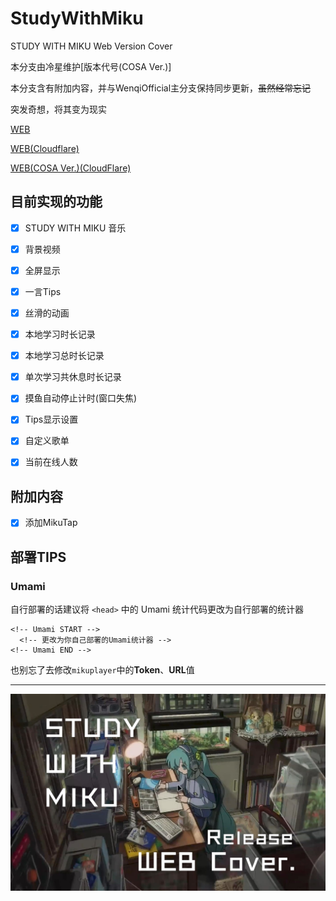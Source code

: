 # StudyWithMiku

STUDY WITH MIKU Web Version Cover

本分支由冷星维护[版本代号(COSA Ver.)]

本分支含有附加内容，并与WenqiOfficial主分支保持同步更新，<del>虽然经常忘记</del>

突发奇想，将其变为现实

[WEB](https://studymiku.wenqi.icu)

[WEB(Cloudflare)](https://studymiku.cloudflare.wenqi.icu)

[WEB(COSA Ver.)(CloudFlare)](https://miku.hanze.eu.org)

## 目前实现的功能

- [x] STUDY WITH MIKU 音乐

- [x] 背景视频

- [x] 全屏显示

- [x] 一言Tips

- [x] 丝滑的动画

- [x] 本地学习时长记录

- [x] 本地学习总时长记录

- [x] 单次学习共休息时长记录

- [x] 摸鱼自动停止计时(窗口失焦)

- [x] Tips显示设置

- [x] 自定义歌单

- [x] 当前在线人数

## 附加内容

- [x] 添加MikuTap
 
## 部署TIPS

### Umami

自行部署的话建议将 `<head>` 中的 Umami 统计代码更改为自行部署的统计器

```
<!-- Umami START -->
  <!-- 更改为你自己部署的Umami统计器 -->
<!-- Umami END -->
```

也别忘了去修改`mikuplayer`中的**Token**、**URL**值

<!--Hatsune Miku-->
<!--⠀⠀⠀⠀⠀⠀⠀⠀⠀⠀⠀⠀⠀⠀⠀⠀⠀⠀⠀⠀⠀⠀⣀⠀⣀⣀⣀⣈⣷⣿⣶⣄⡀-->
<!--⠀⠀⠀⠀⠀⠀⠀⠀⠀⠀⠀⠀⠀⠀⠀⠀⠀⠀⠀⠀⠀⣰⣤⣿⣿⣿⣿⣿⣿⡿⠟⠻⣿⣦⡀-->
<!--⠀⠀⠀⠀⠀⠀⠀⠀⠀⠀⠀⠀⠀⠀⠀⠀⠀⠀⠀⠀⣼⣿⣿⣿⣿⣿⣿⣿⣿⣿⡄⡀⠈⠙⠿⣷⣦⡀-->
<!--⠀⠀⠀⠀⠀⠀⠀⠀⠀⠀⠀⠀⠀⠀⠀⠀⠀⠀⠀⢰⣿⣿⣿⣿⣿⣿⣿⣿⣿⡟⢰⣧⣀⠀⠀⠈⠻⣿⣶⣤-->
<!--⠀⠀⠀⠀⠀⠀⠀⠀⠀⠀⠀⠀⠀⠀⠀⠀⠀⠀⢀⣾⣿⠟⠉⠿⠿⣿⣿⣿⡏⠁⢰⣿⣿⣿⣦⡀⠀⠘⢿⣿-->
<!--⠀⠀⠀⠀⠀⠀⠀⠀⠀⠀⠀⠀⠀⠀⠀⠀⠀⠀⣾⣿⠏⠀⠀⠀⢀⣀⣼⣿⣷⣄⣀⣀⣉⣹⣿⣿⡦⠀⠀⠻-->
<!--⠀⠀⠀⠀⠀⠀⠀⠀⠀⠀⠀⠀⠀⠀⠀⠀⢀⣼⡿⠃⠀⠀⠀⣰⣿⣿⣿⣿⣿⣿⣿⠿⠛⠛⠛⠛⠁-->
<!--⠀⠀⠀⠀⠀⠀⠀⠀⠀⠀⠀⠀⠀⠀⠀⣰⣾⠟⠁⠀⠀⠀⣰⣿⣿⣿⣿⣿⣿⣿⠏-->
<!--⠀⠀⠀⠀⠀⠀⠀⠀⠀⠀⠀⠀⠀⣠⣾⠛⠀⠀⠀⠀⠀⣴⣿⠋⣿⣿⣿⣿⣿⠇-->
<!--⠀⠀⠀⠀⠀⠀⠀⠀⠀⠀⠀⣠⣾⠟⠁⠀⠀⠀⠀⣠⣾⣿⣇⣼⣿⣿⣿⣿⡏-->
<!--⠀⠀⠀⠀⠀⠀⠀⠀⠀⣠⣾⠟⠁⠀⠀⠀⠀⢀⣴⣿⣿⣿⣿⣿⣿⣿⣿⣿⡗-->
<!--⠀⠀⠀⠀⠀⠀⠀⣠⣾⣿⠿⠁⠀⠀⠀⠀⣠⣿⣿⣿⣿⣿⣿⣿⣿⣿⣿⣿⣷-->
<!--⠀⠀⠀⠀⠀⣠⣾⣿⣿⠟⠀⠀⠀⠀⢶⣿⣿⣿⣿⣿⣿⣿⣿⣿⣿⣿⣿⣿⣿⣇-->
<!--⠀⠀⠀⢀⣴⣿⣿⣿⡟⠀⠀⠀⠀⠀⠀⠙⠿⠋⢻⣿⣿⣿⣿⣿⣿⣿⣿⣿⣿⡉-->
<!--⠀⠀⢀⣾⣿⣿⣿⣿⡇⠀⠀⠀⠀⠀⠀⠀⠀⠀⢸⣿⣿⣿⠿⠿⢿⣿⣿⣿⣿⠷-->
<!--⠀⢀⣾⣿⣿⣿⣿⣿⡇⠀⠀⠀⠀⠀⠀⠀⠀⠀⣾⣿⣿⣿⠀⠀⠀⢻⣿⣿⣿⣆⠡-->
<!--⠀⣼⣿⣿⣿⣿⣿⣿⡇⠀⠀⠀⠀⠀⠀⠀⠀⠀⣿⣿⣿⡏⠀⠀⠀⠈⢿⣿⣿⣏⠁-->
<!--⠀⣿⣿⣿⣿⣿⣿⣿⣷⠀⠀⠀⠀⠀⠀⠀⠀⠀⣿⣿⣿⠁⠀⠀⠀⠀⠘⣿⣿⣿⡄-->
<!--⠀⣿⣿⣿⣿⣿⣿⡟⢿⣷⡀⠀⠀⠀⠀⠀⠀⠀⣿⣿⡟⠀⠀⠀⠀⠀⠀⠸⣿⣿⣇-->
<!--⠀⣿⣿⣿⣿⣿⣿⡇⠀⠙⢿⣦⡀⠀⠀⠀⠀⠀⣿⣿⡇⠀⠀⠀⠀⠀⠀⠀⠹⣿⣿⡄-->
<!--⠀⠘⣿⣿⣿⣿⣿⣷⡀⠈⠀⠍⢿⣷⣄⡀⠀⠀⣿⣿⡇⠀⠀⠀⠀⠀⠀⠀⠀⠙⢿⣿⣷⡀-->
<!--⠀⠀⠘⣿⣿⣿⣿⣿⣧⡀⠀⠀⠀⠀⠙⢿⡄⠀⣿⣿⠃⠀⠀⠀⠀⠀⠀⠀⠀⠀⠀⠙⣿⣿⡀-->
<!--⠀⠀⠀⠈⠻⣿⣿⣿⣿⣿⠄⠀⠀⠀⠀⠈⠇⠀⣿⡏⠀⠀⠀⠀⠀⠀⠀⠀⠀⠀⠀⠀⠈⢻⣿⡀-->
<!--⠀⠀⠀⠀⠀⠈⠛⣿⣿⣿⠀⠀⠀⠀⠀⠀⠀⠀⣿⡇⠀⠀⠀⠀⠀⠀⠀⠀⠀⠀⠀⠀⠀⠀⠻⣧⡀-->
<!--⠀⠀⠀⠀⠀⠀⠀⠀⢹⣿⠀⠀⠀⠀⠀⠀⠀⢀⣿⡇⠀⠀⠀⠀⠀⠀⠀⠀⠀⠀⠀⠀⠀⠀⠀⢻⣧⡀-->
<!--⠀⠀⠀⠀⠀⠀⠀⠀⠘⠁⠀⠀⠀⠀⠀⠀⠀⣸⣿⡇⠀⠀⠀⠀⠀⠀⠀⠀⠀⠀⠀⠀⠀⠀⠀⢸⣿⡧-->
<!--⠀⠀⠀⠀⠀⠀⠀⠀⠀⠀⠀⠀⠀⠀⠀⠀⢀⣿⣿⠀⠀⠀⠀⠀⠀⠀⠀⠀⠀⠀⠀⠀⠀⠀⢀⣾⣿⠇-->
<!--⠀⠀⠀⠀⠀⠀⠀⠀⠀⠀⠀⠀⠀⠀⠀⠀⠈⠉⠁⠀⠀⠀⠀⠀⠀⠀⠀⠀⠀⠀⠀⠀⠀⠀⠈⠉⠁-->

---

[![Cover](https://raw.githubusercontent.com/WenqiOfficial/wenqicdn/master/img/banner/studymiku.jpg)](https://www.bilibili.com/video/BV1rV41157DR)
